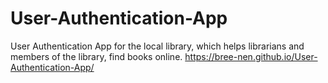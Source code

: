 # User-Authentication-App
User Authentication App for the local library, which helps librarians and members of the library, find books online.
 https://bree-nen.github.io/User-Authentication-App/
